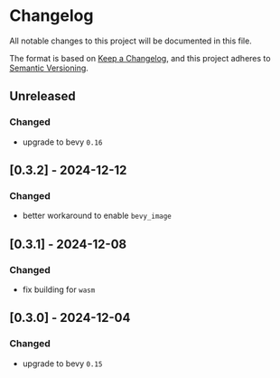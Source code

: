 # Changelog

All notable changes to this project will be documented in this file.

The format is based on [Keep a Changelog](https://keepachangelog.com/en/1.0.0/),
and this project adheres to [Semantic Versioning](https://semver.org/spec/v2.0.0.html).

## Unreleased

### Changed
* upgrade to bevy `0.16`

## [0.3.2] - 2024-12-12

### Changed
* better workaround to enable `bevy_image`

## [0.3.1] - 2024-12-08

### Changed
* fix building for `wasm`

## [0.3.0] - 2024-12-04

### Changed
* upgrade to bevy `0.15`
